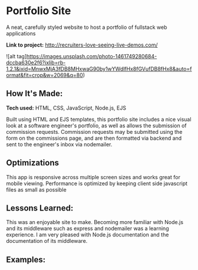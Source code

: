 # Portfolio Site
A neat, carefully styled website to host a portfolio of fullstack web applications

**Link to project:** http://recruiters-love-seeing-live-demos.com/

![alt tag]https://images.unsplash.com/photo-1461749280684-dccba630e2f6?ixlib=rb-1.2.1&ixid=MnwxMjA3fDB8MHxwaG90by1wYWdlfHx8fGVufDB8fHx8&auto=format&fit=crop&w=2069&q=80)

## How It's Made:

**Tech used:** HTML, CSS, JavaScript, Node.js, EJS

Built using HTML and EJS templates, this portfolio site includes a nice visual look at a software engineer's portfolio, as well as allows the submission of commission requests. Commission requests may be submitted using the form on the commissions page, and are then formatted via backend and sent to the engineer's inbox via nodemailer.

## Optimizations
This app is responsive across multiple screen sizes and works great for mobile viewing. Performance is optimized by keeping client side javascript files as small as possible

## Lessons Learned:
This was an enjoyable site to make. Becoming more familiar with Node.js and its middleware such as express and nodemailer was a learning experience. I am very pleased with Node.js documentation and the documentation of its middleware.

## Examples:




